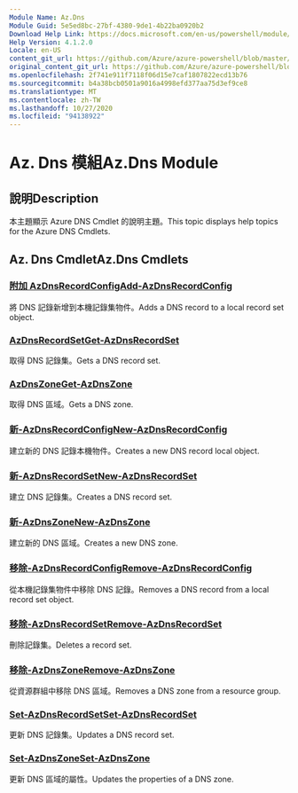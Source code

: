 ```yaml
---
Module Name: Az.Dns
Module Guid: 5e5ed8bc-27bf-4380-9de1-4b22ba0920b2
Download Help Link: https://docs.microsoft.com/en-us/powershell/module/az.dns
Help Version: 4.1.2.0
Locale: en-US
content_git_url: https://github.com/Azure/azure-powershell/blob/master/src/Dns/Dns/help/Az.DNS.md
original_content_git_url: https://github.com/Azure/azure-powershell/blob/master/src/Dns/Dns/help/Az.DNS.md
ms.openlocfilehash: 2f741e911f7118f06d15e7caf1807822ecd13b76
ms.sourcegitcommit: b4a38bcb0501a9016a4998efd377aa75d3ef9ce8
ms.translationtype: MT
ms.contentlocale: zh-TW
ms.lasthandoff: 10/27/2020
ms.locfileid: "94138922"
---
```

# <span data-ttu-id="dd0c9-101">Az. Dns 模組</span><span class="sxs-lookup"><span data-stu-id="dd0c9-101">Az.Dns Module</span></span>
## <span data-ttu-id="dd0c9-102">說明</span><span class="sxs-lookup"><span data-stu-id="dd0c9-102">Description</span></span>
<span data-ttu-id="dd0c9-103">本主題顯示 Azure DNS Cmdlet 的說明主題。</span><span class="sxs-lookup"><span data-stu-id="dd0c9-103">This topic displays help topics for the Azure DNS Cmdlets.</span></span>

## <span data-ttu-id="dd0c9-104">Az. Dns Cmdlet</span><span class="sxs-lookup"><span data-stu-id="dd0c9-104">Az.Dns Cmdlets</span></span>
### [<span data-ttu-id="dd0c9-105">附加 AzDnsRecordConfig</span><span class="sxs-lookup"><span data-stu-id="dd0c9-105">Add-AzDnsRecordConfig</span></span>](Add-AzDnsRecordConfig.md)
<span data-ttu-id="dd0c9-106">將 DNS 記錄新增到本機記錄集物件。</span><span class="sxs-lookup"><span data-stu-id="dd0c9-106">Adds a DNS record to a local record set object.</span></span>

### [<span data-ttu-id="dd0c9-107">AzDnsRecordSet</span><span class="sxs-lookup"><span data-stu-id="dd0c9-107">Get-AzDnsRecordSet</span></span>](Get-AzDnsRecordSet.md)
<span data-ttu-id="dd0c9-108">取得 DNS 記錄集。</span><span class="sxs-lookup"><span data-stu-id="dd0c9-108">Gets a DNS record set.</span></span>

### [<span data-ttu-id="dd0c9-109">AzDnsZone</span><span class="sxs-lookup"><span data-stu-id="dd0c9-109">Get-AzDnsZone</span></span>](Get-AzDnsZone.md)
<span data-ttu-id="dd0c9-110">取得 DNS 區域。</span><span class="sxs-lookup"><span data-stu-id="dd0c9-110">Gets a DNS zone.</span></span>

### [<span data-ttu-id="dd0c9-111">新-AzDnsRecordConfig</span><span class="sxs-lookup"><span data-stu-id="dd0c9-111">New-AzDnsRecordConfig</span></span>](New-AzDnsRecordConfig.md)
<span data-ttu-id="dd0c9-112">建立新的 DNS 記錄本機物件。</span><span class="sxs-lookup"><span data-stu-id="dd0c9-112">Creates a new DNS record local object.</span></span>

### [<span data-ttu-id="dd0c9-113">新-AzDnsRecordSet</span><span class="sxs-lookup"><span data-stu-id="dd0c9-113">New-AzDnsRecordSet</span></span>](New-AzDnsRecordSet.md)
<span data-ttu-id="dd0c9-114">建立 DNS 記錄集。</span><span class="sxs-lookup"><span data-stu-id="dd0c9-114">Creates a DNS record set.</span></span>

### [<span data-ttu-id="dd0c9-115">新-AzDnsZone</span><span class="sxs-lookup"><span data-stu-id="dd0c9-115">New-AzDnsZone</span></span>](New-AzDnsZone.md)
<span data-ttu-id="dd0c9-116">建立新的 DNS 區域。</span><span class="sxs-lookup"><span data-stu-id="dd0c9-116">Creates a new DNS zone.</span></span>

### [<span data-ttu-id="dd0c9-117">移除-AzDnsRecordConfig</span><span class="sxs-lookup"><span data-stu-id="dd0c9-117">Remove-AzDnsRecordConfig</span></span>](Remove-AzDnsRecordConfig.md)
<span data-ttu-id="dd0c9-118">從本機記錄集物件中移除 DNS 記錄。</span><span class="sxs-lookup"><span data-stu-id="dd0c9-118">Removes a DNS record from a local record set object.</span></span>

### [<span data-ttu-id="dd0c9-119">移除-AzDnsRecordSet</span><span class="sxs-lookup"><span data-stu-id="dd0c9-119">Remove-AzDnsRecordSet</span></span>](Remove-AzDnsRecordSet.md)
<span data-ttu-id="dd0c9-120">刪除記錄集。</span><span class="sxs-lookup"><span data-stu-id="dd0c9-120">Deletes a record set.</span></span>

### [<span data-ttu-id="dd0c9-121">移除-AzDnsZone</span><span class="sxs-lookup"><span data-stu-id="dd0c9-121">Remove-AzDnsZone</span></span>](Remove-AzDnsZone.md)
<span data-ttu-id="dd0c9-122">從資源群組中移除 DNS 區域。</span><span class="sxs-lookup"><span data-stu-id="dd0c9-122">Removes a DNS zone from a resource group.</span></span>

### [<span data-ttu-id="dd0c9-123">Set-AzDnsRecordSet</span><span class="sxs-lookup"><span data-stu-id="dd0c9-123">Set-AzDnsRecordSet</span></span>](Set-AzDnsRecordSet.md)
<span data-ttu-id="dd0c9-124">更新 DNS 記錄集。</span><span class="sxs-lookup"><span data-stu-id="dd0c9-124">Updates a DNS record set.</span></span>

### [<span data-ttu-id="dd0c9-125">Set-AzDnsZone</span><span class="sxs-lookup"><span data-stu-id="dd0c9-125">Set-AzDnsZone</span></span>](Set-AzDnsZone.md)
<span data-ttu-id="dd0c9-126">更新 DNS 區域的屬性。</span><span class="sxs-lookup"><span data-stu-id="dd0c9-126">Updates the properties of a DNS zone.</span></span>

